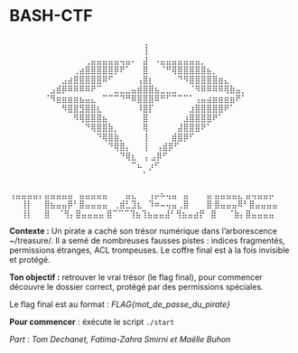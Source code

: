 # BASH-CTF
⠀⠀⠀⠀⠀⠀⠀⠀⠀⠀⠀⠀⠀⠀⠀⠀⠀⠀⠀⠀⠀⠀⠀⢀⠀⠀⠀⠀⠀⠀⠀⠀⠀⠀⠀⠀⠀⠀⠀⠀⠀⠀⠀⠀⠀⠀⠀
⠀⠀⠀⠀⠀⠀⠀⠀⠀⠀⠀⠀⠀⠀⠀⠀⠀⠀⠀⠀⠀⠀⠀⢸⠀⠀⠀⠀⠀⠀⠀⠀⠀⠀⠀⠀⠀⠀⠀⠀⠀⠀⠀⠀⠀⠀⠀
⠀⠀⠀⠀⠀⠀⠀⠀⠀⠀⠀⠀⠀⢀⣤⣤⣤⣤⣤⢤⣤⠄⠀⣼⠀⠠⣤⣤⣤⣤⣤⣤⣤⡀⠀⠀⠀⠀⠀⠀⠀⠀⠀⠀⠀⠀⠀
⠀⠀⠀⠀⠀⠀⠀⠀⠀⠀⠀⢀⣴⣿⣿⣿⣿⣿⡿⠟⠁⠀⠀⣿⠀⠀⠈⠛⢿⣿⣿⣿⣿⣿⣦⡀⠀⠀⠀⠀⠀⠀⠀⠀⠀⠀⠀
⠀⠀⠀⠀⠀⠀⠀⠀⠀⣠⣴⣿⣿⣿⣿⣿⠿⠋⠀⠀⠀⠀⢠⣿⡆⠀⠀⠀⠀⠙⠻⣿⣿⣿⣿⣿⣶⣄⠀⠀⠀⠀⠀⠀⠀⠀⠀
⠀⠀⠀⠀⠀⠀⠀⣠⣾⡿⠿⠿⠿⠿⠟⠉⠀⠀⣀⣀⣀⣤⣾⣿⣿⣦⣀⣀⣀⠀⠀⠈⠻⠿⠿⠿⠿⢿⣷⣤⡀⠀⠀⠀⠀⠀⠀
⠀⠀⠀⠀⠀⠀⠈⠻⣶⣶⣶⣶⣦⣤⣄⠀⠉⠉⠉⠙⠛⠿⣿⣿⣿⠿⠛⠋⠉⠉⠉⠁⢠⣤⣴⣶⣶⣶⣶⠟⠁⠀⠀⠀⠀⠀⠀
⠀⠀⠀⠀⠀⠀⠀⠀⠀⠻⣿⣿⣻⣿⣿⣆⠀⠀⠀⠀⠀⠀⠸⣿⡏⠀⠀⠀⠀⠀⠀⣰⣿⣿⣿⣿⣿⠟⠁⠀⠀⠀⠀⠀⠀⠀⠀
⠀⠀⠀⠀⠀⠀⠀⠀⠀⠀⠀⠻⢿⣿⣿⣿⣦⠀⠀⠀⠀⠀⠀⣿⠀⠀⠀⠀⠀⠀⣰⣿⣿⣿⣿⠟⠁⠀⠀⠀⠀⠀⠀⠀⠀⠀⠀
⠀⠀⠀⠀⠀⠀⠀⠀⠀⠀⠀⠀⠀⠙⢿⣿⣿⣷⡀⠀⠀⠀⠀⢿⠀⠀⠀⠀⠀⣼⣿⣿⣿⠟⠁⠀⠀⠀⠀⠀⠀⠀⠀⠀⠀⠀⠀
⠀⠀⠀⠀⠀⠀⠀⠀⠀⠀⠀⠀⠀⠀⠀⠙⢿⣿⣷⡀⠀⠀⠀⢸⠀⠀⠀⠀⣾⣿⡿⠋⠀⠀⠀⠀⠀⠀⠀⠀⠀⠀⠀⠀⠀⠀⠀
⠀⠀⠀⠀⠀⠀⠀⠀⠀⠀⠀⠀⠀⠀⠀⠀⠀⠙⢿⣿⡄⠀⠀⢸⠀ ⢠⣾⡿⠋⠀⠀⠀⠀⠀⠀⠀⠀⠀⠀⠀⠀⠀⠀⠀⠀⠀
⠀⠀⠀⠀⠀⠀⠀⠀⠀⠀⠀⠀⠀⠀⠀⠀⠀⠀⠀⠙⢿⣆⠀⢠ ⣠⡿⠋⠀⠀⠀⠀⠀⠀⠀⠀⠀⠀⠀⠀⠀⠀⠀⠀⠀⠀⠀
⠀⠀⠀⠀⠀⠀⠀⠀⠀⠀⠀⠀⠀⠀⠀⠀⠀⠀⠀⠀⠀⠉⠦⠀⡰⠋⠀⠀⠀⠀⠀⠀⠀⠀⠀⠀⠀⠀⠀⠀⠀⠀⠀⠀⠀⠀⠀
⠀⠀⠀⠀⠀⠀⠀⠀⠀⠀⠀⠀⠀⠀⠀⠀⠀⠀⠀⠀⠀⠀⠀⠁⠀⠀⠀⠀⠀⠀⠀⠀⠀⠀⠀⠀⠀⠀⠀⠀⠀⠀⠀⠀⠀⠀⠀
⠀⠀⠀⠀⠀⠀⠀⠀⠀⠀⠀⠀⠀⠀⠀⠀⠀⠀⠀⠀⠀⠀⠀⠀⠀⠀⠀⠀⠀⠀⠀⠀⠀⠀⠀⠀⠀⠀⠀⠀⠀⠀⠀⠀⠀⠀⠀
⢠⣤⣤⣤⣤⡄⣤⣤⣤⣤⣤⠀⣤⣤⣤⣤⣤⠀⠀⠀⣤⣄⠀⠀⢠⡤⠦⢤⣤⠀⣤⠀⠀⠀⣤ ⣤⣤⣤⣤⣄ ⣤⢤⣤⣤⡤
⠀⠀⢸⡇⠀⠀⣿⣦⣤⣤⡿⠃⣿⣤⣤⣤⣤⠀⢀⣾⣃⣹⣆⠀⠹⠶⠤⢤⣤⢀⣿⠀⠀⠀⣿ ⣿⣤⣤⣤⠿⠃⣿⣤⣤⣤⣤
⠀⠀⢸⡇⠀⠀⣿ ⠀⠈⢻⡄⣿⣤⣤⣤⣤ ⣿⠉⠉⠉⢹⣦⢹⣦⣤⣤⣼⠃⢻⣦⣤⣴⡟⠀⣿⠀⠀⠈⣷⡄⣿⣤⣤⣤⣤

**Contexte :**
Un pirate a caché son trésor numérique dans l’arborescence ~/treasure/. 
Il a semé de nombreuses fausses pistes : indices fragmentés, permissions étranges, ACL trompeuses. Le coffre final est à la fois invisible et protégé. 

**Ton objectif :** retrouver le vrai trésor (le flag final), pour commencer découvre le dossier correct, protégé par des permissions spéciales.

Le flag final est au format : *FLAG{mot_de_passe_du_pirate}* 

**Pour commencer** : éxécute le script `./start`








*Part : Tom Dechanet, Fatima-Zahra Smirni et Maëlle Buhon*
